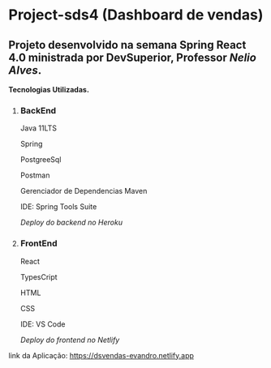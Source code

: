 # Project-sds4 (Dashboard de vendas)

## Projeto desenvolvido na semana Spring React 4.0 ministrada por DevSuperior, Professor *Nelio Alves*.

**Tecnologias Utilizadas.**


1.  ### BackEnd

    Java 11LTS

    Spring

    PostgreeSql

    Postman

    Gerenciador de Dependencias Maven

    IDE: Spring Tools Suite


    *Deploy do backend no Heroku*


2. ### FrontEnd

    React

    TypesCript

    HTML

    CSS

    IDE: VS Code

    *Deploy do frontend no Netlify*


link da Aplicação: <https://dsvendas-evandro.netlify.app>